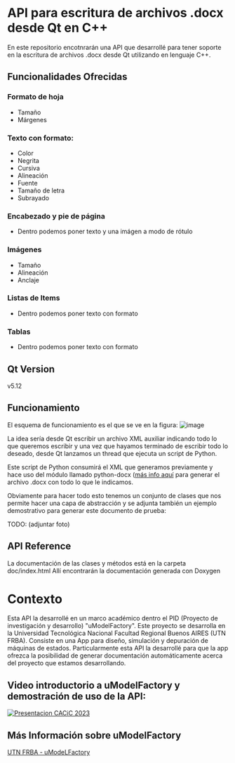 # API para escritura de archivos .docx desde Qt en C++
En este repositorio encotnrarán una API que desarrollé para tener soporte en la escritura de archivos .docx desde Qt utilizando en lenguaje C++.

## Funcionalidades Ofrecidas
### Formato de hoja
- Tamaño
- Márgenes

### Texto con formato:
- Color
- Negrita
- Cursiva
- Alineación
- Fuente
- Tamaño de letra
- Subrayado

### Encabezado y pie de página
- Dentro podemos poner texto y una imágen a modo de rótulo

### Imágenes
- Tamaño
- Alineación
- Anclaje

### Listas de Items
- Dentro podemos poner texto con formato

### Tablas
- Dentro podemos poner texto con formato

## Qt Version
v5.12

## Funcionamiento
El esquema de funcionamiento es el que se ve en la figura:
![image](https://github.com/user-attachments/assets/86203528-292c-4886-853e-b251a8953259)

La idea sería desde Qt escribir un archivo XML auxiliar indicando todo lo que queremos escribir y una vez que hayamos terminado de escribir todo lo deseado, desde Qt lanzamos un thread que ejecuta un script de Python.

Este script de Python consumirá el XML que generamos previamente y hace uso del módulo llamado python-docx ([más info aquí](https://python-docx.readthedocs.io/en/latest/) para generar el archivo .docx con todo lo que le indicamos.

Obviamente para hacer todo esto tenemos un conjunto de clases que nos permite hacer una capa de abstracción y se adjunta también un ejemplo demostrativo para generar este documento de prueba:

TODO: (adjuntar foto)

## API Reference
La documentación de las clases y métodos está en la carpeta doc/index.html
Allí encontrarán la documentación generada con Doxygen

# Contexto
Esta API la desarrollé en un marco académico dentro el PID (Proyecto de investigación y desarrollo) "uModelFactory".
Este proyecto se desarrolla en la Universidad Tecnológica Nacional Facultad Regional Buenos AIRES (UTN FRBA).
Consiste en una App para diseño, simulación y depuración de máquinas de estados.
Particularmente esta API la desarrollé para que la app ofrezca la posibilidad de generar documentación automáticamente acerca del proyecto que estamos desarrollando.

## Video introductorio a uModelFactory y demostración de uso de la API:
[![Presentacion CACiC 2023](https://img.youtube.com/vi/wtGmZHFcD08/0.jpg)](https://www.youtube.com/watch?v=wtGmZHFcD08&t=138s&ab_channel=NicolasAlmaraz)

## Más Información sobre uModelFactory
[UTN FRBA - uModeLFactory](https://www.frba.utn.edu.ar/electronica/umodelfactory-2/)
